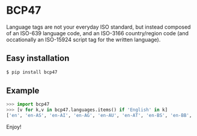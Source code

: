# BCP47
Language tags are not your everyday ISO standard, but instead composed of an ISO-639 language code, and an ISO-3166 country/region code
(and occationally an ISO-15924 script tag for the written language).

## Easy installation

```bash
$ pip install bcp47
```


## Example

```python
>>> import bcp47
>>> [v for k,v in bcp47.languages.items() if 'English' in k]
['en', 'en-AS', 'en-AI', 'en-AG', 'en-AU', 'en-AT', 'en-BS', 'en-BB', 'en-BE', 'en-BZ', 'en-BM', 'en-BW', 'en-IO', ...]
```

Enjoy!
